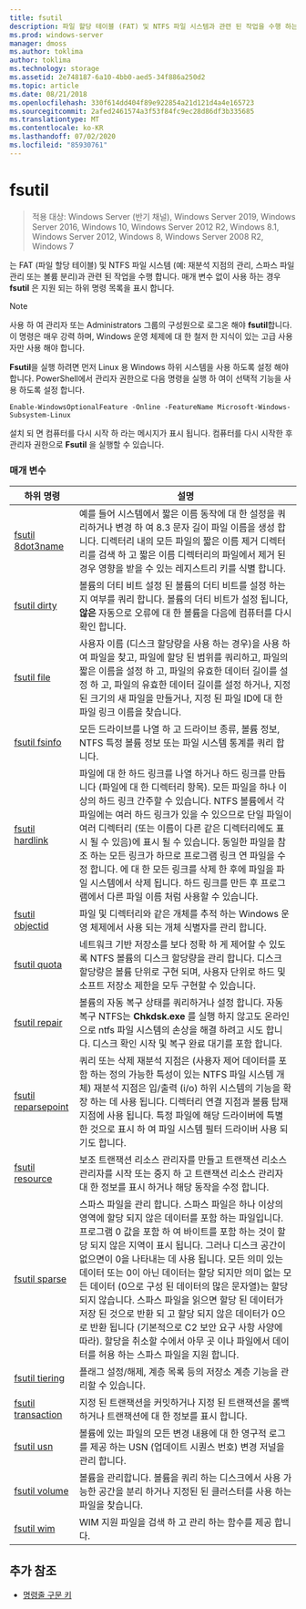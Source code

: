 ```yaml
---
title: fsutil
description: 파일 할당 테이블 (FAT) 및 NTFS 파일 시스템과 관련 된 작업을 수행 하는 fsutil 명령에 대 한 참조 문서입니다.
ms.prod: windows-server
manager: dmoss
ms.author: toklima
author: toklima
ms.technology: storage
ms.assetid: 2e748187-6a10-4bb0-aed5-34f886a250d2
ms.topic: article
ms.date: 08/21/2018
ms.openlocfilehash: 330f614dd404f89e922854a21d121d4a4e165723
ms.sourcegitcommit: 2afed2461574a3f53f84fc9ec28d86df3b335685
ms.translationtype: MT
ms.contentlocale: ko-KR
ms.lasthandoff: 07/02/2020
ms.locfileid: "85930761"
---
```

# <a name="fsutil"></a>fsutil

> 적용 대상: Windows Server (반기 채널), Windows Server 2019, Windows Server 2016, Windows 10, Windows Server 2012 R2, Windows 8.1, Windows Server 2012, Windows 8, Windows Server 2008 R2, Windows 7

는 FAT (파일 할당 테이블) 및 NTFS 파일 시스템 (예: 재분석 지점의 관리, 스파스 파일 관리 또는 볼륨 분리)과 관련 된 작업을 수행 합니다. 매개 변수 없이 사용 하는 경우 **fsutil** 은 지원 되는 하위 명령 목록을 표시 합니다.

> [!NOTE]
> 사용 하 여 관리자 또는 Administrators 그룹의 구성원으로 로그온 해야 **fsutil**합니다. 이 명령은 매우 강력 하며, Windows 운영 체제에 대 한 철저 한 지식이 있는 고급 사용자만 사용 해야 합니다.
>
>**Fsutil**을 실행 하려면 먼저 Linux 용 Windows 하위 시스템을 사용 하도록 설정 해야 합니다. PowerShell에서 관리자 권한으로 다음 명령을 실행 하 여이 선택적 기능을 사용 하도록 설정 합니다.
>
> `Enable-WindowsOptionalFeature -Online -FeatureName Microsoft-Windows-Subsystem-Linux`
>
> 설치 되 면 컴퓨터를 다시 시작 하 라는 메시지가 표시 됩니다. 컴퓨터를 다시 시작한 후 관리자 권한으로 **Fsutil** 을 실행할 수 있습니다.

### <a name="parameters"></a>매개 변수

| 하위 명령 | 설명 |
| ---------- | ----------- |
| [fsutil 8dot3name](fsutil-8dot3name.md) | 예를 들어 시스템에서 짧은 이름 동작에 대 한 설정을 쿼리하거나 변경 하 여 8.3 문자 길이 파일 이름을 생성 합니다. 디렉터리 내의 모든 파일의 짧은 이름 제거 디렉터리를 검색 하 고 짧은 이름 디렉터리의 파일에서 제거 된 경우 영향을 받을 수 있는 레지스트리 키를 식별 합니다. |
| [fsutil dirty](fsutil-dirty.md) | 볼륨의 더티 비트 설정 된 볼륨의 더티 비트를 설정 하는지 여부를 쿼리 합니다. 볼륨의 더티 비트가 설정 됩니다, **않은** 자동으로 오류에 대 한 볼륨을 다음에 컴퓨터를 다시 확인 합니다. |
| [fsutil file](fsutil-file.md) | 사용자 이름 (디스크 할당량을 사용 하는 경우)을 사용 하 여 파일을 찾고, 파일에 할당 된 범위를 쿼리하고, 파일의 짧은 이름을 설정 하 고, 파일의 유효한 데이터 길이를 설정 하 고, 파일의 유효한 데이터 길이를 설정 하거나, 지정 된 크기의 새 파일을 만들거나, 지정 된 파일 ID에 대 한 파일 링크 이름을 찾습니다. |
| [fsutil fsinfo](fsutil-fsinfo.md) | 모든 드라이브를 나열 하 고 드라이브 종류, 볼륨 정보, NTFS 특정 볼륨 정보 또는 파일 시스템 통계를 쿼리 합니다. |
| [fsutil hardlink](fsutil-hardlink.md) | 파일에 대 한 하드 링크를 나열 하거나 하드 링크를 만듭니다 (파일에 대 한 디렉터리 항목). 모든 파일을 하나 이상의 하드 링크 간주할 수 있습니다. NTFS 볼륨에서 각 파일에는 여러 하드 링크가 있을 수 있으므로 단일 파일이 여러 디렉터리 (또는 이름이 다른 같은 디렉터리에도 표시 될 수 있음)에 표시 될 수 있습니다. 동일한 파일을 참조 하는 모든 링크가 하므로 프로그램 링크 연 파일을 수정 합니다. 에 대 한 모든 링크를 삭제 한 후에 파일을 파일 시스템에서 삭제 됩니다. 하드 링크를 만든 후 프로그램에서 다른 파일 이름 처럼 사용할 수 있습니다. |
| [fsutil objectid](fsutil-objectid.md) | 파일 및 디렉터리와 같은 개체를 추적 하는 Windows 운영 체제에서 사용 되는 개체 식별자를 관리 합니다. |
| [fsutil quota](fsutil-quota.md) | 네트워크 기반 저장소를 보다 정확 하 게 제어할 수 있도록 NTFS 볼륨의 디스크 할당량을 관리 합니다. 디스크 할당량은 볼륨 단위로 구현 되며, 사용자 단위로 하드 및 소프트 저장소 제한을 모두 구현할 수 있습니다. |
| [fsutil repair](fsutil-repair.md) | 볼륨의 자동 복구 상태를 쿼리하거나 설정 합니다. 자동 복구 NTFS는 **Chkdsk.exe** 를 실행 하지 않고도 온라인으로 ntfs 파일 시스템의 손상을 해결 하려고 시도 합니다. 디스크 확인 시작 및 복구 완료 대기를 포함 합니다. |
| [fsutil reparsepoint](fsutil-reparsepoint.md) | 쿼리 또는 삭제 재분석 지점은 (사용자 제어 데이터를 포함 하는 정의 가능한 특성이 있는 NTFS 파일 시스템 개체) 재분석 지점은 입/출력 (i/o) 하위 시스템의 기능을 확장 하는 데 사용 됩니다. 디렉터리 연결 지점과 볼륨 탑재 지점에 사용 됩니다. 특정 파일에 해당 드라이버에 특별 한 것으로 표시 하 여 파일 시스템 필터 드라이버 사용 되기도 합니다. |
| [fsutil resource](fsutil-resource.md) | 보조 트랜잭션 리소스 관리자를 만들고 트랜잭션 리소스 관리자를 시작 또는 중지 하 고 트랜잭션 리소스 관리자 대 한 정보를 표시 하거나 해당 동작을 수정 합니다. |
| [fsutil sparse](fsutil-sparse.md) | 스파스 파일을 관리 합니다. 스파스 파일은 하나 이상의 영역에 할당 되지 않은 데이터를 포함 하는 파일입니다. 프로그램 0 값을 포함 하 여 바이트를 포함 하는 것이 할당 되지 않은 지역이 표시 됩니다. 그러나 디스크 공간이 없으면이 0을 나타내는 데 사용 됩니다. 모든 의미 있는 데이터 또는 0이 아닌 데이터는 할당 되지만 의미 없는 모든 데이터 (0으로 구성 된 데이터의 많은 문자열)는 할당 되지 않습니다. 스파스 파일을 읽으면 할당 된 데이터가 저장 된 것으로 반환 되 고 할당 되지 않은 데이터가 0으로 반환 됩니다 (기본적으로 C2 보안 요구 사항 사양에 따라). 할당을 취소할 수에서 아무 곳 이나 파일에서 데이터를 허용 하는 스파스 파일을 지원 합니다. |
| [fsutil tiering](fsutil-tiering.md) | 플래그 설정/해제, 계층 목록 등의 저장소 계층 기능을 관리할 수 있습니다. |
| [fsutil transaction](fsutil-transaction.md)   | 지정 된 트랜잭션을 커밋하거나 지정 된 트랜잭션을 롤백하거나 트랜잭션에 대 한 정보를 표시 합니다. |
| [fsutil usn](fsutil-usn.md) | 볼륨에 있는 파일의 모든 변경 내용에 대 한 영구적 로그를 제공 하는 USN (업데이트 시퀀스 번호) 변경 저널을 관리 합니다. |
| [fsutil volume](fsutil-volume.md) | 볼륨을 관리합니다. 볼륨을 쿼리 하는 디스크에서 사용 가능한 공간을 분리 하거나 지정된 된 클러스터를 사용 하는 파일을 찾습니다. |
| [fsutil wim](fsutil-wim.md) | WIM 지원 파일을 검색 하 고 관리 하는 함수를 제공 합니다. |

## <a name="additional-references"></a>추가 참조

- [명령줄 구문 키](command-line-syntax-key.md)